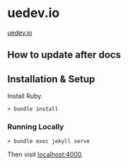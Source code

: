 # uedev.io

[uedev.io](https://uedev.io)


## How to update after docs

## Installation & Setup

Install Ruby.

```
> bundle install
```

### Running Locally

```
> bundle exec jekyll serve
```
Then visit [localhost:4000](http://localhost:4000).

